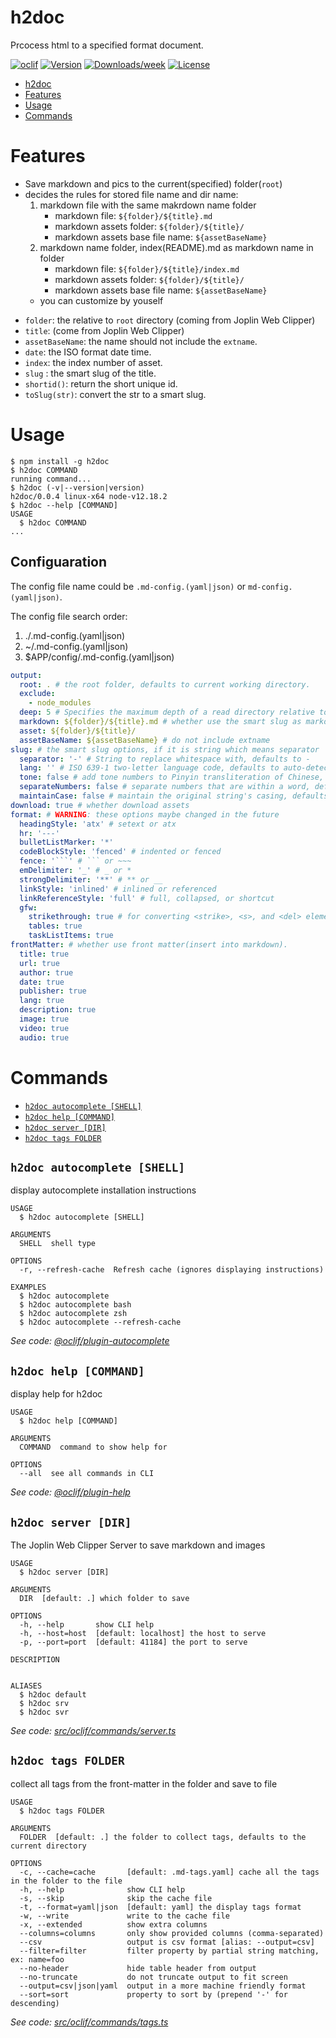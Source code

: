 # h2doc

Prcocess html to a specified format document.

[![oclif](https://img.shields.io/badge/cli-oclif-brightgreen.svg)](https://oclif.io)
[![Version](https://img.shields.io/npm/v/h2doc.svg)](https://npmjs.org/package/h2doc)
[![Downloads/week](https://img.shields.io/npm/dw/h2doc.svg)](https://npmjs.org/package/h2doc)
[![License](https://img.shields.io/npm/l/h2doc.svg)](https://github.com/snowyu/h2doc/blob/master/package.json)

<!-- toc -->
* [h2doc](#h2doc)
* [Features](#features)
* [Usage](#usage)
* [Commands](#commands)
<!-- tocstop -->

# Features

- Save markdown and pics to the current(specified) folder(`root`)
- decides the rules for stored file name and dir name:
  1. markdown file with the same makrdown name folder
     - markdown file: `${folder}/${title}.md`
     - markdown assets folder: `${folder}/${title}/`
     - markdown assets base file name: `${assetBaseName}`
  2. markdown name folder, index(README).md as markdown name in folder
     - markdown file: `${folder}/${title}/index.md`
     - markdown assets folder: `${folder}/${title}/`
     - markdown assets base file name: `${assetBaseName}`
  - you can customize by youself

* `folder`: the relative to `root` directory (coming from Joplin Web Clipper)
* `title`: (come from Joplin Web Clipper)
* `assetBaseName`: the name should not include the `extname`.
* `date`: the ISO format date time.
* `index`: the index number of asset.
* `slug` : the smart slug of the title.
* `shortid()`: return the short unique id.
* `toSlug(str)`: convert the str to a smart slug.

# Usage

<!-- usage -->
```sh-session
$ npm install -g h2doc
$ h2doc COMMAND
running command...
$ h2doc (-v|--version|version)
h2doc/0.0.4 linux-x64 node-v12.18.2
$ h2doc --help [COMMAND]
USAGE
  $ h2doc COMMAND
...
```
<!-- usagestop -->

## Configuaration

The config file name could be `.md-config.(yaml|json)` or `md-config.(yaml|json)`.

The config file search order:

1. ./.md-config.(yaml|json)
2. ~/.md-config.(yaml|json)
3. \$APP/config/.md-config.(yaml|json)

````yml
output:
  root: . # the root folder, defaults to current working directory.
  exclude:
    - node_modules
  deep: 5 # Specifies the maximum depth of a read directory relative to the root.
  markdown: ${folder}/${title}.md # whether use the smart slug as markdown file name
  asset: ${folder}/${title}/
  assetBaseName: ${assetBaseName} # do not include extname
slug: # the smart slug options, if it is string which means separator
  separator: '-' # String to replace whitespace with, defaults to -
  lang: '' # ISO 639-1 two-letter language code, defaults to auto-detected language
  tone: false # add tone numbers to Pinyin transliteration of Chinese, defaults to true
  separateNumbers: false # separate numbers that are within a word, defaults to false
  maintainCase: false # maintain the original string's casing, defaults to false
download: true # whether download assets
format: # WARNING: these options maybe changed in the future
  headingStyle: 'atx' # setext or atx
  hr: '---'
  bulletListMarker: '*'
  codeBlockStyle: 'fenced' # indented or fenced
  fence: '```' # ``` or ~~~
  emDelimiter: '_' # _ or *
  strongDelimiter: '**' # ** or __
  linkStyle: 'inlined' # inlined or referenced
  linkReferenceStyle: 'full' # full, collapsed, or shortcut
  gfw:
    strikethrough: true # for converting <strike>, <s>, and <del> elements
    tables: true
    taskListItems: true
frontMatter: # whether use front matter(insert into markdown).
  title: true
  url: true
  author: true
  date: true
  publisher: true
  lang: true
  description: true
  image: true
  video: true
  audio: true
````

# Commands

<!-- commands -->
* [`h2doc autocomplete [SHELL]`](#h2doc-autocomplete-shell)
* [`h2doc help [COMMAND]`](#h2doc-help-command)
* [`h2doc server [DIR]`](#h2doc-server-dir)
* [`h2doc tags FOLDER`](#h2doc-tags-folder)

## `h2doc autocomplete [SHELL]`

display autocomplete installation instructions

```
USAGE
  $ h2doc autocomplete [SHELL]

ARGUMENTS
  SHELL  shell type

OPTIONS
  -r, --refresh-cache  Refresh cache (ignores displaying instructions)

EXAMPLES
  $ h2doc autocomplete
  $ h2doc autocomplete bash
  $ h2doc autocomplete zsh
  $ h2doc autocomplete --refresh-cache
```

_See code: [@oclif/plugin-autocomplete](https://github.com/oclif/plugin-autocomplete/blob/v0.2.0/src/commands/autocomplete/index.ts)_

## `h2doc help [COMMAND]`

display help for h2doc

```
USAGE
  $ h2doc help [COMMAND]

ARGUMENTS
  COMMAND  command to show help for

OPTIONS
  --all  see all commands in CLI
```

_See code: [@oclif/plugin-help](https://github.com/oclif/plugin-help/blob/v3.1.0/src/commands/help.ts)_

## `h2doc server [DIR]`

The Joplin Web Clipper Server to save markdown and images

```
USAGE
  $ h2doc server [DIR]

ARGUMENTS
  DIR  [default: .] which folder to save

OPTIONS
  -h, --help       show CLI help
  -h, --host=host  [default: localhost] the host to serve
  -p, --port=port  [default: 41184] the port to serve

DESCRIPTION


ALIASES
  $ h2doc default
  $ h2doc srv
  $ h2doc svr
```

_See code: [src/oclif/commands/server.ts](https://github.com/snowyu/h2doc/blob/v0.0.4/src/oclif/commands/server.ts)_

## `h2doc tags FOLDER`

collect all tags from the front-matter in the folder and save to file

```
USAGE
  $ h2doc tags FOLDER

ARGUMENTS
  FOLDER  [default: .] the folder to collect tags, defaults to the current directory

OPTIONS
  -c, --cache=cache       [default: .md-tags.yaml] cache all the tags in the folder to the file
  -h, --help              show CLI help
  -s, --skip              skip the cache file
  -t, --format=yaml|json  [default: yaml] the display tags format
  -w, --write             write to the cache file
  -x, --extended          show extra columns
  --columns=columns       only show provided columns (comma-separated)
  --csv                   output is csv format [alias: --output=csv]
  --filter=filter         filter property by partial string matching, ex: name=foo
  --no-header             hide table header from output
  --no-truncate           do not truncate output to fit screen
  --output=csv|json|yaml  output in a more machine friendly format
  --sort=sort             property to sort by (prepend '-' for descending)
```

_See code: [src/oclif/commands/tags.ts](https://github.com/snowyu/h2doc/blob/v0.0.4/src/oclif/commands/tags.ts)_
<!-- commandsstop -->

